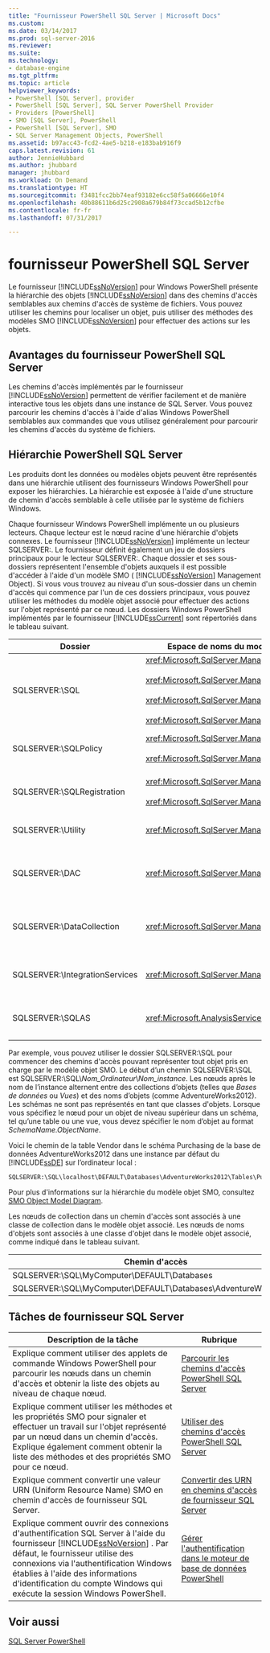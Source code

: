 ```yaml
---
title: "Fournisseur PowerShell SQL Server | Microsoft Docs"
ms.custom: 
ms.date: 03/14/2017
ms.prod: sql-server-2016
ms.reviewer: 
ms.suite: 
ms.technology:
- database-engine
ms.tgt_pltfrm: 
ms.topic: article
helpviewer_keywords:
- PowerShell [SQL Server], provider
- PowerShell [SQL Server], SQL Server PowerShell Provider
- Providers [PowerShell]
- SMO [SQL Server], PowerShell
- PowerShell [SQL Server], SMO
- SQL Server Management Objects, PowerShell
ms.assetid: b97acc43-fcd2-4ae5-b218-e183bab916f9
caps.latest.revision: 61
author: JennieHubbard
ms.author: jhubbard
manager: jhubbard
ms.workload: On Demand
ms.translationtype: HT
ms.sourcegitcommit: f3481fcc2bb74eaf93182e6cc58f5a06666e10f4
ms.openlocfilehash: 40b88611b6d25c2908a679b84f73ccad5b12cfbe
ms.contentlocale: fr-fr
ms.lasthandoff: 07/31/2017

---
```

# <a name="sql-server-powershell-provider"></a>fournisseur PowerShell SQL Server
  Le fournisseur [!INCLUDE[ssNoVersion](../../includes/ssnoversion-md.md)] pour Windows PowerShell présente la hiérarchie des objets [!INCLUDE[ssNoVersion](../../includes/ssnoversion-md.md)] dans des chemins d'accès semblables aux chemins d'accès de système de fichiers. Vous pouvez utiliser les chemins pour localiser un objet, puis utiliser des méthodes des modèles SMO [!INCLUDE[ssNoVersion](../../includes/ssnoversion-md.md)] pour effectuer des actions sur les objets.  
  
## <a name="benefits-of-the-sql-server-powershell-provider"></a>Avantages du fournisseur PowerShell SQL Server  
 Les chemins d'accès implémentés par le fournisseur [!INCLUDE[ssNoVersion](../../includes/ssnoversion-md.md)] permettent de vérifier facilement et de manière interactive tous les objets dans une instance de SQL Server. Vous pouvez parcourir les chemins d'accès à l'aide d'alias Windows PowerShell semblables aux commandes que vous utilisez généralement pour parcourir les chemins d'accès du système de fichiers.  
  
## <a name="the-sql-server-powershell-hierarchy"></a>Hiérarchie PowerShell SQL Server  
 Les produits dont les données ou modèles objets peuvent être représentés dans une hiérarchie utilisent des fournisseurs Windows PowerShell pour exposer les hiérarchies. La hiérarchie est exposée à l'aide d'une structure de chemin d'accès semblable à celle utilisée par le système de fichiers Windows.  
  
 Chaque fournisseur Windows PowerShell implémente un ou plusieurs lecteurs. Chaque lecteur est le nœud racine d'une hiérarchie d'objets connexes. Le fournisseur [!INCLUDE[ssNoVersion](../../includes/ssnoversion-md.md)] implémente un lecteur SQLSERVER:. Le fournisseur définit également un jeu de dossiers principaux pour le lecteur SQLSERVER:. Chaque dossier et ses sous-dossiers représentent l'ensemble d'objets auxquels il est possible d'accéder à l'aide d'un modèle SMO ( [!INCLUDE[ssNoVersion](../../includes/ssnoversion-md.md)] Management Object). Si vous vous trouvez au niveau d'un sous-dossier dans un chemin d'accès qui commence par l'un de ces dossiers principaux, vous pouvez utiliser les méthodes du modèle objet associé pour effectuer des actions sur l'objet représenté par ce nœud. Les dossiers Windows PowerShell implémentés par le fournisseur [!INCLUDE[ssCurrent](../../includes/sscurrent-md.md)] sont répertoriés dans le tableau suivant.  
  
|Dossier|Espace de noms du modèle objet SQL Server|Objets|  
|------------|---------------------------------------|-------------|  
|SQLSERVER:\SQL|<xref:Microsoft.SqlServer.Management.Smo><br /><br /> <xref:Microsoft.SqlServer.Management.Smo.Agent><br /><br /> <xref:Microsoft.SqlServer.Management.Smo.Broker><br /><br /> <xref:Microsoft.SqlServer.Management.Smo.Mail>|Objets de base de données, tels que les tables, les vues et les procédures stockées.|  
|SQLSERVER:\SQLPolicy|<xref:Microsoft.SqlServer.Management.Dmf><br /><br /> <xref:Microsoft.SqlServer.Management.Facets>|Objets de la Gestion basée sur des stratégies, tels que les stratégies et les facettes.|  
|SQLSERVER:\SQLRegistration|<xref:Microsoft.SqlServer.Management.RegisteredServers><br /><br /> <xref:Microsoft.SqlServer.Management.Smo.RegSvrEnum>|Objets de serveurs inscrits, tels que des groupes de serveurs et des serveurs inscrits.|  
|SQLSERVER:\Utility|<xref:Microsoft.SqlServer.Management.Utility>|Objets utilitaires, tels que les instances gérées du [!INCLUDE[ssDE](../../includes/ssde-md.md)].|  
|SQLSERVER:\DAC|<xref:Microsoft.SqlServer.Management.DAC>|Objets d'application de couche Données tels que les packages de DAC, et opérations telles que le déploiement d'une DAC.|  
|SQLSERVER:\DataCollection|<xref:Microsoft.SqlServer.Management.Collector>|Objets du collecteur de données tels que les jeux d'éléments de collecte et magasins de configuration.|  
|SQLSERVER:\IntegrationServices|<xref:Microsoft.SqlServer.Management.IntegrationServices>|[!INCLUDE[ssISnoversion](../../includes/ssisnoversion-md.md)] tels que les projets, les packages et les environnements.|  
|SQLSERVER:\SQLAS|<xref:Microsoft.AnalysisServices>|[!INCLUDE[ssASnoversion](../../includes/ssasnoversion-md.md)] tels que des cubes, des agrégations et des dimensions.|  
  
 Par exemple, vous pouvez utiliser le dossier SQLSERVER:\SQL pour commencer des chemins d'accès pouvant représenter tout objet pris en charge par le modèle objet SMO. Le début d’un chemin SQLSERVER:\SQL est SQLSERVER:\SQL\\*Nom_Ordinateur*\\*Nom_instance*. Les nœuds après le nom de l’instance alternent entre des collections d’objets (telles que *Bases de données* ou *Vues*) et des noms d’objets (comme AdventureWorks2012). Les schémas ne sont pas représentés en tant que classes d'objets. Lorsque vous spécifiez le nœud pour un objet de niveau supérieur dans un schéma, tel qu’une table ou une vue, vous devez spécifier le nom d’objet au format *SchemaName.ObjectName*.  
  
 Voici le chemin de la table Vendor dans le schéma Purchasing de la base de données AdventureWorks2012 dans une instance par défaut du [!INCLUDE[ssDE](../../includes/ssde-md.md)] sur l’ordinateur local :  
  
```  
SQLSERVER:\SQL\localhost\DEFAULT\Databases\AdventureWorks2012\Tables\Purchasing.Vendor  
```  
  
 Pour plus d'informations sur la hiérarchie du modèle objet SMO, consultez [SMO Object Model Diagram](../../relational-databases/server-management-objects-smo/smo-object-model-diagram.md).  
  
 Les nœuds de collection dans un chemin d'accès sont associés à une classe de collection dans le modèle objet associé. Les nœuds de noms d'objets sont associés à une classe d'objet dans le modèle objet associé, comme indiqué dans le tableau suivant.  
  
|Chemin d'accès|Classe SMO|  
|----------|---------------|  
|SQLSERVER:\SQL\MyComputer\DEFAULT\Databases|<xref:Microsoft.SqlServer.Management.Smo.DatabaseCollection>|  
|SQLSERVER:\SQL\MyComputer\DEFAULT\Databases\AdventureWorks2012|<xref:Microsoft.SqlServer.Management.Smo.Database>|  
  
## <a name="sql-server-provider-tasks"></a>Tâches de fournisseur SQL Server  
  
|Description de la tâche|Rubrique|  
|----------------------|-----------|  
|Explique comment utiliser des applets de commande Windows PowerShell pour parcourir les nœuds dans un chemin d'accès et obtenir la liste des objets au niveau de chaque nœud.|[Parcourir les chemins d'accès PowerShell SQL Server](../../relational-databases/scripting/navigate-sql-server-powershell-paths.md)|  
|Explique comment utiliser les méthodes et les propriétés SMO pour signaler et effectuer un travail sur l'objet représenté par un nœud dans un chemin d'accès. Explique également comment obtenir la liste des méthodes et des propriétés SMO pour ce nœud.|[Utiliser des chemins d'accès PowerShell SQL Server](../../relational-databases/scripting/work-with-sql-server-powershell-paths.md)|  
|Explique comment convertir une valeur URN (Uniform Resource Name) SMO en chemin d'accès de fournisseur SQL Server.|[Convertir des URN en chemins d'accès de fournisseur SQL Server](../../relational-databases/scripting/convert-urns-to-sql-server-provider-paths.md)|  
|Explique comment ouvrir des connexions d'authentification SQL Server à l'aide du fournisseur [!INCLUDE[ssNoVersion](../../includes/ssnoversion-md.md)] . Par défaut, le fournisseur utilise des connexions via l'authentification Windows établies à l'aide des informations d'identification du compte Windows qui exécute la session Windows PowerShell.|[Gérer l'authentification dans le moteur de base de données PowerShell](../../relational-databases/scripting/manage-authentication-in-database-engine-powershell.md)|  
  
## <a name="see-also"></a>Voir aussi  
 [SQL Server PowerShell](../../relational-databases/scripting/sql-server-powershell.md)  
  
  

